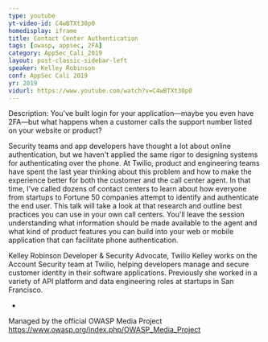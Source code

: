 ```yaml
---
type: youtube
yt-video-id: C4wBTXt30p0
homedisplay: iframe
title: Contact Center Authentication
tags: [owasp, appsec, 2FA]
category: AppSec_Cali_2019
layout: post-classic-sidebar-left
speaker: Kelley Robinson
conf: AppSec Cali 2019
yr: 2019
vidurl: https://www.youtube.com/watch?v=C4wBTXt30p0
---
```

Description: You've built login for your application—maybe you even have 2FA—but what happens when a customer calls the support number listed on your website or product?

Security teams and app developers have thought a lot about online authentication, but we haven't applied the same rigor to designing systems for authenticating over the phone. At Twilio, product and engineering teams have spent the last year thinking about this problem and how to make the experience better for both the customer and the call center agent. In that time, I've called dozens of contact centers to learn about how everyone from startups to Fortune 50 companies attempt to identify and authenticate the end user. This talk will take a look at that research and outline best practices you can use in your own call centers. You'll leave the session understanding what information should be made available to the agent and what kind of product features you can build into your web or mobile application that can facilitate phone authentication.

Kelley Robinson
Developer & Security Advocate, Twilio
Kelley works on the Account Security team at Twilio, helping developers manage and secure customer identity in their software applications. Previously she worked in a variety of API platform and data engineering roles at startups in San Francisco.

-

Managed by the official OWASP Media Project https://www.owasp.org/index.php/OWASP_Media_Project
